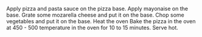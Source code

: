 Apply pizza and pasta sauce on the pizza base.
Apply mayonaise on the base.
Grate some mozarella cheese and put it on the base.
Chop some vegetables and put it on the base.
Heat the oven
Bake the pizza in the oven at 450 - 500 temperature in the oven for 10 to 15 minutes.
Serve hot.
